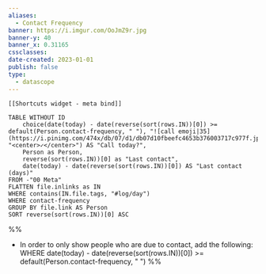 ```yaml
---
aliases:
  - Contact Frequency
banner: https://i.imgur.com/OoJmZ9r.jpg
banner-y: 40
banner_x: 0.31165
cssclasses: 
date-created: 2023-01-01
publish: false
type:
  - datascope
---
```


```meta-bind-embed
[[Shortcuts widget - meta bind]]
```
```dataview
TABLE WITHOUT ID
    choice(date(today) - date(reverse(sort(rows.IN))[0]) >= default(Person.contact-frequency, " "), "![call emoji|35](https://i.pinimg.com/474x/db/07/d1/db07d10fbeefc4653b376003717c977f.jpg)", "<center>✓</center>") AS "Call today?",
    Person as Person,
    reverse(sort(rows.IN))[0] as "Last contact",
    date(today) - date(reverse(sort(rows.IN))[0]) AS "Last contact (days)"
FROM -"00 Meta"
FLATTEN file.inlinks as IN
WHERE contains(IN.file.tags, "#log/day")
WHERE contact-frequency
GROUP BY file.link AS Person
SORT reverse(sort(rows.IN))[0] ASC
```

%%
- In order to only show people who are due to contact, add the following: 
WHERE date(today) - date(reverse(sort(rows.IN))[0]) >= default(Person.contact-frequency, " ")
%%